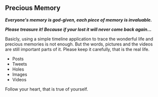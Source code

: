 ## Precious Memory ##

_**Everyone's memory is god-given, each piece of memory is invaluable.**_

_**Please treasure it! Because if your lost it will never come back again...**_

Basicly, using a simple timeline application to trace the wonderful life and precious memories is not enough. But the words, pictures and the videos are still important parts of it. Please keep it carefully, that is the real life.

* Posts
* Tweets
* Holes
* Images
* Videos

Follow your heart, that is true of yourself.